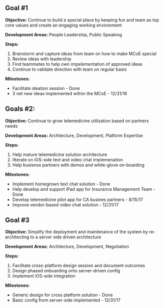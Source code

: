 ## Goal #1

**Objective:** Continue to build a special place by keeping fun and team as top core values and create an engaging working environment

**Development Areas:** People Leadership, Public Speaking

**Steps:**
1. Brainstorm and capture ideas from team on how to make MCoE special
2. Review ideas with leadership
3. Find teammates to help own impelementation of approved ideas
4. Continue to validate direction with team on regular basis 

**Milestones:**
* Facilitate ideation session - Done
* 3 net new ideas implemented within the MCoE - 12/31/16


## Goals #2:

**Objective:** Continue to grow telemedicine utilization based on partners needs

**Development Areas:** Architecture, Development, Platform Expertise 

**Steps:**
1) Help mature telemedicine solution architecture
2) Itterate on iOS-side text and video chat implemenation 
3) Help busienss partners with demos and white-glove on-boarding 

**Milestones:**
* Implement homegrown text chat solution - Done
* Help develop and support iPad app for Insurance Management Team - Done
* Develop telemedicine pilot app for CA busines partners - 8/15/17
* Improve vendor-based video chat solution - 12/31/17


## Goal #3

**Objective:** Simplify the deployment and maintenance of the system by re-architecting to a server side driven architecture

**Development Areas:** Architecture, Development, Negotiation

**Steps:**
1) Facilitate cross-platform design session and document outcomes 
2) Design phased onboarding onto server-driven config 
3) Implement iOS-side integration 

**Milestones:**
* Generic design for cross platform solution - Done
* Basic config from server-side implemented - 12/31/17
